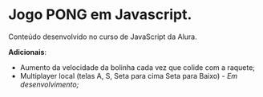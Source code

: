# Jogo PONG em Javascript.

Conteúdo desenvolvido no curso de JavaScript da Alura.

**Adicionais**:
- Aumento da velocidade da bolinha cada vez que colide com a raquete;
- Multiplayer local (telas A, S, Seta para cima Seta para Baixo) - *Em desenvolvimento;*
